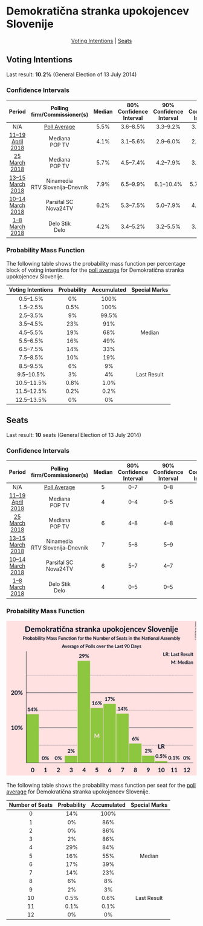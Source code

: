 # Demokratična stranka upokojencev Slovenije

<p align="center"><a href="#voting-intentions">Voting Intentions</a> | <a href="#seats">Seats</a></p>

## Voting Intentions

Last result: **10.2%** (General Election of 13 July 2014)

### Confidence Intervals

| Period     | Polling firm/Commissioner(s) | Median | 80% Confidence Interval | 90% Confidence Interval | 95% Confidence Interval | 99% Confidence Interval |
|:----------:|:----------------:|:-----------:|:-----------------------:|:-----------------------:|:-----------------------:|:-----------------------:|
| N/A | [Poll Average](average.html) | 5.5% | 3.6–8.5% | 3.3–9.2% | 3.0–9.9% | 2.5–11.0% |
| [11–19 April 2018](2018-04-19-Mediana.html) | Mediana <br> POP TV | 4.1% | 3.1–5.6% | 2.9–6.0% | 2.6–6.4% | 2.2–7.2% |
| [25 March 2018](2018-03-25-Mediana.html) | Mediana <br> POP TV | 5.7% | 4.5–7.4% | 4.2–7.9% | 3.9–8.3% | 3.4–9.2% |
| [13–15 March 2018](2018-03-15-Ninamedia.html) | Ninamedia <br> RTV Slovenija–Dnevnik | 7.9% | 6.5–9.9% | 6.1–10.4% | 5.7–10.9% | 5.1–11.9% |
| [10–14 March 2018](2018-03-14-ParsifalSC.html) | Parsifal SC <br> Nova24TV | 6.2% | 5.3–7.5% | 5.0–7.9% | 4.8–8.2% | 4.3–8.8% |
| [1–8 March 2018](2018-03-08-DeloStik.html) | Delo Stik <br> Delo | 4.2% | 3.4–5.2% | 3.2–5.5% | 3.0–5.8% | 2.7–6.3% |

### Probability Mass Function

The following table shows the probability mass function per percentage block of voting intentions for the [poll average](average.html) for Demokratična stranka upokojencev Slovenije.

| Voting Intentions | Probability | Accumulated | Special Marks |
|:-----------------:|:-----------:|:-----------:|:-------------:|
| 0.5–1.5% | 0% | 100% |  |
| 1.5–2.5% | 0.5% | 100% |  |
| 2.5–3.5% | 9% | 99.5% |  |
| 3.5–4.5% | 23% | 91% |  |
| 4.5–5.5% | 19% | 68% | Median |
| 5.5–6.5% | 16% | 49% |  |
| 6.5–7.5% | 14% | 33% |  |
| 7.5–8.5% | 10% | 19% |  |
| 8.5–9.5% | 6% | 9% |  |
| 9.5–10.5% | 3% | 4% | Last Result |
| 10.5–11.5% | 0.8% | 1.0% |  |
| 11.5–12.5% | 0.2% | 0.2% |  |
| 12.5–13.5% | 0% | 0% |  |


## Seats

Last result: **10** seats (General Election of 13 July 2014)

### Confidence Intervals

| Period     | Polling firm/Commissioner(s) | Median | 80% Confidence Interval | 90% Confidence Interval | 95% Confidence Interval | 99% Confidence Interval |
|:----------:|:----------------:|:------:|:-----------------------:|:-----------------------:|:-----------------------:|:-----------------------:|
| N/A | [Poll Average](average.html) | 5 | 0–7 | 0–8 | 0–9 | 0–10 |
| [11–19 April 2018](2018-04-19-Mediana.html) | Mediana <br> POP TV | 4 | 0–4 | 0–5 | 0–6 | 0–6 |
| [25 March 2018](2018-03-25-Mediana.html) | Mediana <br> POP TV | 6 | 4–8 | 4–8 | 0–8 | 0–8 |
| [13–15 March 2018](2018-03-15-Ninamedia.html) | Ninamedia <br> RTV Slovenija–Dnevnik | 7 | 5–8 | 5–9 | 5–9 | 4–10 |
| [10–14 March 2018](2018-03-14-ParsifalSC.html) | Parsifal SC <br> Nova24TV | 6 | 5–7 | 4–7 | 4–8 | 4–8 |
| [1–8 March 2018](2018-03-08-DeloStik.html) | Delo Stik <br> Delo | 4 | 0–5 | 0–5 | 0–5 | 0–6 |

### Probability Mass Function

![Graph with seats probability mass function not yet produced](average-seats-pmf-demokratičnastrankaupokojencevslovenije.png "Seats Probability Mass Function")

The following table shows the probability mass function per seat for the [poll average](average.html) for Demokratična stranka upokojencev Slovenije.

| Number of Seats | Probability | Accumulated | Special Marks |
|:---------------:|:-----------:|:-----------:|:-------------:|
| 0 | 14% | 100% |  |
| 1 | 0% | 86% |  |
| 2 | 0% | 86% |  |
| 3 | 2% | 86% |  |
| 4 | 29% | 84% |  |
| 5 | 16% | 55% | Median |
| 6 | 17% | 39% |  |
| 7 | 14% | 23% |  |
| 8 | 6% | 8% |  |
| 9 | 2% | 3% |  |
| 10 | 0.5% | 0.6% | Last Result |
| 11 | 0.1% | 0.1% |  |
| 12 | 0% | 0% |  |


